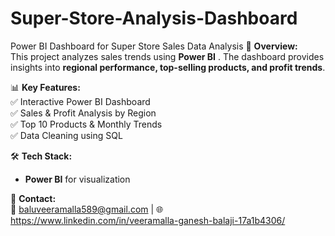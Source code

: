 # Super-Store-Analysis-Dashboard
Power BI Dashboard for Super Store Sales Data Analysis
🚀 **Overview:**  
This project analyzes sales trends using **Power BI** . The dashboard provides insights into **regional performance, top-selling products, and profit trends**.  

📊 **Key Features:**  
✅ Interactive Power BI Dashboard  
✅ Sales & Profit Analysis by Region  
✅ Top 10 Products & Monthly Trends  
✅ Data Cleaning using SQL  

🛠 **Tech Stack:**  
- **Power BI** for visualization  

📩 **Contact:**  
📧 baluveeramalla589@gmail.com | 🌐 https://www.linkedin.com/in/veeramalla-ganesh-balaji-17a1b4306/
